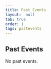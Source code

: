 ```yaml
---
title: Past Events
layout:  null
tab: true
order: 1
tags: pastevents
---
```


## Past Events

No past events.
